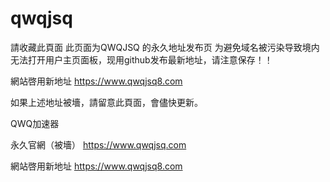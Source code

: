 # qwqjsq
請收藏此頁面
此页面为QWQJSQ 的永久地址发布页
为避免域名被污染导致境内无法打开用户主页面板，现用github发布最新地址，请注意保存！！

網站啓用新地址 https://www.qwqjsq8.com

如果上述地址被墻，請留意此頁面，會儘快更新。

QWQ加速器

永久官網（被墻） https://www.qwqjsq.com

網站啓用新地址 https://www.qwqjsq8.com

